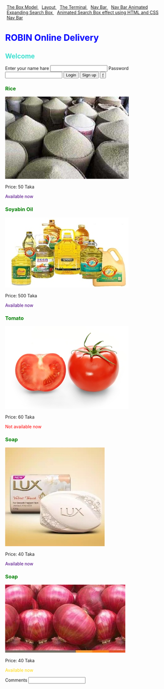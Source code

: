 <a style="padding: 5px;" href="the-box-model.html" target="blank">The Box Model  </a>
<a style="padding: 5px;" href="layout.html" target="blank">Layout  </a>
<a style="padding: 5px;" href="The Terminal.html" target="blank">The Terminal  </a>
<a style="padding: 5px;" href="My Web Site/index.html" target="blank">Nav Bar  </a>
<a style="padding: 5px;" href="My Web Site/animated.html" target="blank">Nav Bar Animated </a>
<a style="padding: 5px;" href="Expanding Search Box On Click Using Html CSS And JQuery/index - Copy.html" target="blank">Expanding Search Box </a>
<a style="padding: 5px;" href="Animated Search Box effect using HTML and CSS/Animated Search Box effect using HTML and CSS.html" target="blank">Animated Search Box effect using HTML and CSS </a>
<a style="padding: 5px;" href="Expandable Search Box using HTML CSS and Jquery/indexedit.html" target="blank">Nav Bar  </a>

<link rel="stylesheet" href='css/bootstrap.css'>
<style>
h1{
  color:blue;
}
h2{
  color:turquoise;
}
#lr{
  color:gold;
}
.av{
  color:indigo;
}
.nav{
  color:red;
}
</style>
<h1>ROBIN Online Delivery</h1>
<style>
h3{
  color:green;
}
</style>
<h2>Welcome</h2>
Enter your name hare
<input>
Password
<input type="password">
<button>Login</button>
<button class='btn btn-success'>Sign up</button>
<button type="button" class="btn btn-outline-info"><a href='https://www.facebook.com'>f</a></button>
<div><p><h3>Rice</h3><P>
  <img src='Images/Rice.jpg'/>
  <p>Price: 50 Taka<p>
  <p class='av'>Available now<p></div>
<div><p><h3>Soyabin Oil</h3><p>
  <img src='Images/Soyabin Oil.jpg'/>
  <p>Price: 500 Taka<p>
  <p class='av'>Available now<p></div>
<div>
  <h3>Tomato</h3>
  <img src='Images/Tomato.jpg'/>
  <p>Price: 60 Taka<p>
  <p class='nav'>Not available now<p>
</div>
<div>
  <h3>Soap</h3>
  <img src='Images/Soap.jpg'/>
  <p>Price: 40 Taka<p>
  <p class='av'>Available now<p>
</div>
<div>
  <h3>Soap</h3>
  <img src='Images/Onion.jpg'/>
  <p>Price: 40 Taka<p>
  <p id='lr' class='av'>Available now<p>
</div>
<p/>
Comments
<input>
